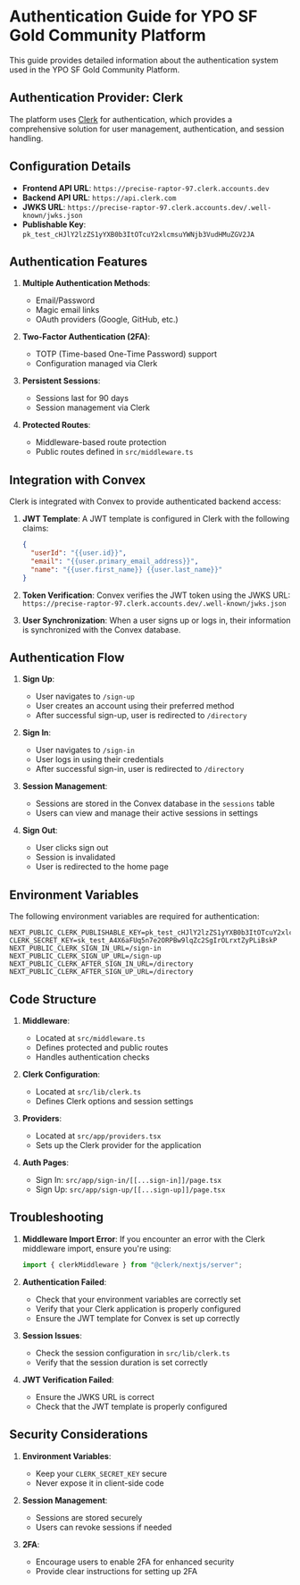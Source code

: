 # Authentication Guide for YPO SF Gold Community Platform

This guide provides detailed information about the authentication system used in the YPO SF Gold Community Platform.

## Authentication Provider: Clerk

The platform uses [Clerk](https://clerk.com) for authentication, which provides a comprehensive solution for user management, authentication, and session handling.

## Configuration Details

- **Frontend API URL**: `https://precise-raptor-97.clerk.accounts.dev`
- **Backend API URL**: `https://api.clerk.com`
- **JWKS URL**: `https://precise-raptor-97.clerk.accounts.dev/.well-known/jwks.json`
- **Publishable Key**: `pk_test_cHJlY2lzZS1yYXB0b3ItOTcuY2xlcmsuYWNjb3VudHMuZGV2JA`

## Authentication Features

1. **Multiple Authentication Methods**:
   - Email/Password
   - Magic email links
   - OAuth providers (Google, GitHub, etc.)

2. **Two-Factor Authentication (2FA)**:
   - TOTP (Time-based One-Time Password) support
   - Configuration managed via Clerk

3. **Persistent Sessions**:
   - Sessions last for 90 days
   - Session management via Clerk

4. **Protected Routes**:
   - Middleware-based route protection
   - Public routes defined in `src/middleware.ts`

## Integration with Convex

Clerk is integrated with Convex to provide authenticated backend access:

1. **JWT Template**:
   A JWT template is configured in Clerk with the following claims:
   ```json
   {
     "userId": "{{user.id}}",
     "email": "{{user.primary_email_address}}",
     "name": "{{user.first_name}} {{user.last_name}}"
   }
   ```

2. **Token Verification**:
   Convex verifies the JWT token using the JWKS URL:
   `https://precise-raptor-97.clerk.accounts.dev/.well-known/jwks.json`

3. **User Synchronization**:
   When a user signs up or logs in, their information is synchronized with the Convex database.

## Authentication Flow

1. **Sign Up**:
   - User navigates to `/sign-up`
   - User creates an account using their preferred method
   - After successful sign-up, user is redirected to `/directory`

2. **Sign In**:
   - User navigates to `/sign-in`
   - User logs in using their credentials
   - After successful sign-in, user is redirected to `/directory`

3. **Session Management**:
   - Sessions are stored in the Convex database in the `sessions` table
   - Users can view and manage their active sessions in settings

4. **Sign Out**:
   - User clicks sign out
   - Session is invalidated
   - User is redirected to the home page

## Environment Variables

The following environment variables are required for authentication:

```
NEXT_PUBLIC_CLERK_PUBLISHABLE_KEY=pk_test_cHJlY2lzZS1yYXB0b3ItOTcuY2xlcmsuYWNjb3VudHMuZGV2JA
CLERK_SECRET_KEY=sk_test_A4X6aFUq5n7e2ORPBw9lqZc2SgIrOLrxtZyPLiBskP
NEXT_PUBLIC_CLERK_SIGN_IN_URL=/sign-in
NEXT_PUBLIC_CLERK_SIGN_UP_URL=/sign-up
NEXT_PUBLIC_CLERK_AFTER_SIGN_IN_URL=/directory
NEXT_PUBLIC_CLERK_AFTER_SIGN_UP_URL=/directory
```

## Code Structure

1. **Middleware**:
   - Located at `src/middleware.ts`
   - Defines protected and public routes
   - Handles authentication checks

2. **Clerk Configuration**:
   - Located at `src/lib/clerk.ts`
   - Defines Clerk options and session settings

3. **Providers**:
   - Located at `src/app/providers.tsx`
   - Sets up the Clerk provider for the application

4. **Auth Pages**:
   - Sign In: `src/app/sign-in/[[...sign-in]]/page.tsx`
   - Sign Up: `src/app/sign-up/[[...sign-up]]/page.tsx`

## Troubleshooting

1. **Middleware Import Error**:
   If you encounter an error with the Clerk middleware import, ensure you're using:
   ```typescript
   import { clerkMiddleware } from "@clerk/nextjs/server";
   ```

2. **Authentication Failed**:
   - Check that your environment variables are correctly set
   - Verify that your Clerk application is properly configured
   - Ensure the JWT template for Convex is set up correctly

3. **Session Issues**:
   - Check the session configuration in `src/lib/clerk.ts`
   - Verify that the session duration is set correctly

4. **JWT Verification Failed**:
   - Ensure the JWKS URL is correct
   - Check that the JWT template is properly configured

## Security Considerations

1. **Environment Variables**:
   - Keep your `CLERK_SECRET_KEY` secure
   - Never expose it in client-side code

2. **Session Management**:
   - Sessions are stored securely
   - Users can revoke sessions if needed

3. **2FA**:
   - Encourage users to enable 2FA for enhanced security
   - Provide clear instructions for setting up 2FA 